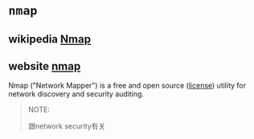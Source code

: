 # `nmap`



## wikipedia [Nmap](https://en.wikipedia.org/wiki/Nmap)



## website [nmap](https://nmap.org/)

Nmap ("Network Mapper") is a free and open source ([license](https://nmap.org/npsl/)) utility for network discovery and security auditing. 

> NOTE: 
>
> 跟network security有关